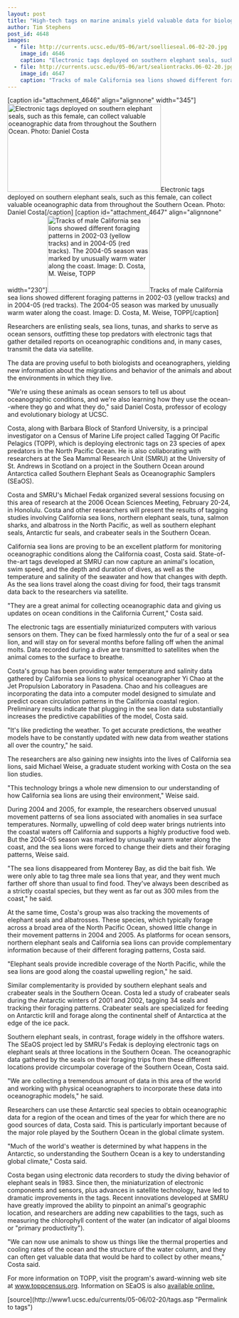 ```yaml
---
layout: post
title: "High-tech tags on marine animals yield valuable data for biologists and oceanographers"
author: Tim Stephens
post_id: 4648
images:
  - file: http://currents.ucsc.edu/05-06/art/soellieseal.06-02-20.jpg
    image_id: 4646
    caption: "Electronic tags deployed on southern elephant seals, such as this female, can collect valuable oceanographic data from throughout the Southern Ocean. Photo: Daniel Costa"
  - file: http://currents.ucsc.edu/05-06/art/sealiontracks.06-02-20.jpg
    image_id: 4647
    caption: "Tracks of male California sea lions showed different foraging patterns in 2002-03 (yellow tracks) and in 2004-05 (red tracks). The 2004-05 season was marked by unusually warm water along the coast. Image: D. Costa, M. Weise, TOPP"
---
```


[caption id="attachment_4646" align="alignnone" width="345"]<a href="http://localhost/mysite/wp-content/uploads/2006/02/soellieseal.06-02-20.jpg"><img class="size-full wp-image-4646" src="http://localhost/mysite/wp-content/uploads/2006/02/soellieseal.06-02-20.jpg" alt="Electronic tags deployed on southern elephant seals, such as this female, can collect valuable oceanographic data from throughout the Southern Ocean. Photo: Daniel Costa" width="345" height="198" /></a>Electronic tags deployed on southern elephant seals, such as this female, can collect valuable oceanographic data from throughout the Southern Ocean. Photo: Daniel Costa[/caption]
[caption id="attachment_4647" align="alignnone" width="230"]<a href="http://localhost/mysite/wp-content/uploads/2006/02/sealiontracks.06-02-20.jpg"><img class="size-full wp-image-4647" src="http://localhost/mysite/wp-content/uploads/2006/02/sealiontracks.06-02-20.jpg" alt="Tracks of male California sea lions showed different foraging patterns in 2002-03 (yellow tracks) and in 2004-05 (red tracks). The 2004-05 season was marked by unusually warm water along the coast. Image: D. Costa, M. Weise, TOPP" width="230" height="172" /></a>Tracks of male California sea lions showed different foraging patterns in 2002-03 (yellow tracks) and in 2004-05 (red tracks). The 2004-05 season was marked by unusually warm water along the coast. Image: D. Costa, M. Weise, TOPP[/caption]
<a name="content" id="content"></a>
<p>
  Researchers are enlisting seals, sea lions, tunas, and sharks to serve as ocean sensors, outfitting these top predators with electronic tags that gather detailed reports on oceanographic conditions and, in many cases, transmit the data via satellite.
</p>
<p>
  The data are proving useful to both biologists and oceanographers, yielding new information about the migrations and behavior of the animals and about the environments in which they live.
</p>
<p>
  "We're using these animals as ocean sensors to tell us about oceanographic conditions, and we're also learning how they use the ocean--where they go and what they do," said Daniel Costa, professor of ecology and evolutionary biology at UCSC.
</p>
<p>
  Costa, along with Barbara Block of Stanford University, is a principal investigator on a Census of Marine Life project called Tagging Of Pacific Pelagics (TOPP), which is deploying electronic tags on 23 species of apex predators in the North Pacific Ocean. He is also collaborating with researchers at the Sea Mammal Research Unit (SMRU) at the University of St. Andrews in Scotland on a project in the Southern Ocean around Antarctica called Southern Elephant Seals as Oceanographic Samplers (SEaOS).
</p>
<p>
  Costa and SMRU's Michael Fedak organized several sessions focusing on this area of research at the 2006 Ocean Sciences Meeting, February 20-24, in Honolulu. Costa and other researchers will present the results of tagging studies involving California sea lions, northern elephant seals, tuna, salmon sharks, and albatross in the North Pacific, as well as southern elephant seals, Antarctic fur seals, and crabeater seals in the Southern Ocean.
</p>
<p>
  California sea lions are proving to be an excellent platform for monitoring oceanographic conditions along the California coast, Costa said. State-of-the-art tags developed at SMRU can now capture an animal's location, swim speed, and the depth and duration of dives, as well as the temperature and salinity of the seawater and how that changes with depth. As the sea lions travel along the coast diving for food, their tags transmit data back to the researchers via satellite.
</p>
<p>
  "They are a great animal for collecting oceanographic data and giving us updates on ocean conditions in the California Current," Costa said.
</p>
<p>
  The electronic tags are essentially miniaturized computers with various sensors on them. They can be fixed harmlessly onto the fur of a seal or sea lion, and will stay on for several months before falling off when the animal molts. Data recorded during a dive are transmitted to satellites when the animal comes to the surface to breathe.
</p>
<p>
  Costa's group has been providing water temperature and salinity data gathered by California sea lions to physical oceanographer Yi Chao at the Jet Propulsion Laboratory in Pasadena. Chao and his colleagues are incorporating the data into a computer model designed to simulate and predict ocean circulation patterns in the California coastal region. Preliminary results indicate that plugging in the sea lion data substantially increases the predictive capabilities of the model, Costa said.
</p>
<p>
  "It's like predicting the weather. To get accurate predictions, the weather models have to be constantly updated with new data from weather stations all over the country," he said.
</p>
<p>
  The researchers are also gaining new insights into the lives of California sea lions, said Michael Weise, a graduate student working with Costa on the sea lion studies.
</p>
<p>
  "This technology brings a whole new dimension to our understanding of how California sea lions are using their environment," Weise said.
</p>
<p>
  During 2004 and 2005, for example, the researchers observed unusual movement patterns of sea lions associated with anomalies in sea surface temperatures. Normally, upwelling of cold deep water brings nutrients into the coastal waters off California and supports a highly productive food web. But the 2004-05 season was marked by unusually warm water along the coast, and the sea lions were forced to change their diets and their foraging patterns, Weise said.
</p>
<p>
  "The sea lions disappeared from Monterey Bay, as did the bait fish. We were only able to tag three male sea lions that year, and they went much farther off shore than usual to find food. They've always been described as a strictly coastal species, but they went as far out as 300 miles from the coast," he said.
</p>
<p>
  At the same time, Costa's group was also tracking the movements of elephant seals and albatrosses. These species, which typically forage across a broad area of the North Pacific Ocean, showed little change in their movement patterns in 2004 and 2005. As platforms for ocean sensors, northern elephant seals and California sea lions can provide complementary information because of their different foraging patterns, Costa said.
</p>
<p>
  "Elephant seals provide incredible coverage of the North Pacific, while the sea lions are good along the coastal upwelling region," he said.
</p>
<p>
  Similar complementarity is provided by southern elephant seals and crabeater seals in the Southern Ocean. Costa led a study of crabeater seals during the Antarctic winters of 2001 and 2002, tagging 34 seals and tracking their foraging patterns. Crabeater seals are specialized for feeding on Antarctic krill and forage along the continental shelf of Antarctica at the edge of the ice pack.
</p>
<p>
  Southern elephant seals, in contrast, forage widely in the offshore waters. The SEaOS project led by SMRU's Fedak is deploying electronic tags on elephant seals at three locations in the Southern Ocean. The oceanographic data gathered by the seals on their foraging trips from these different locations provide circumpolar coverage of the Southern Ocean, Costa said.
</p>
<p>
  "We are collecting a tremendous amount of data in this area of the world and working with physical oceanographers to incorporate these data into oceanographic models," he said.
</p>
<p>
  Researchers can use these Antarctic seal species to obtain oceanographic data for a region of the ocean and times of the year for which there are no good sources of data, Costa said. This is particularly important because of the major role played by the Southern Ocean in the global climate system.
</p>
<p>
  "Much of the world's weather is determined by what happens in the Antarctic, so understanding the Southern Ocean is a key to understanding global climate," Costa said.
</p>
<p>
  Costa began using electronic data recorders to study the diving behavior of elephant seals in 1983. Since then, the miniaturization of electronic components and sensors, plus advances in satellite technology, have led to dramatic improvements in the tags. Recent innovations developed at SMRU have greatly improved the ability to pinpoint an animal's geographic location, and researchers are adding new capabilities to the tags, such as measuring the chlorophyll content of the water (an indicator of algal blooms or "primary productivity").
</p>
<p>
  "We can now use animals to show us things like the thermal properties and cooling rates of the ocean and the structure of the water column, and they can often get valuable data that would be hard to collect by other means," Costa said.
</p>
<p>
  For more information on TOPP, visit the program's award-winning web site at <a href="http://www.toppcensus.org">www.toppcensus.org</a>. Information on SEaOS is also <a href="http://biology.st-andrews.ac.uk/seaos/index.html">available online.</a>
</p>
[source](http://www1.ucsc.edu/currents/05-06/02-20/tags.asp "Permalink to tags")
